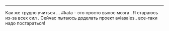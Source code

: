 ___

Как же трудно учиться ... 
#kata - это просто вынос мозга . 
Я стараюсь из-за всех сил . Сейчас пытаюсь доделать проект aviasales.. все-таки надо постараться!


